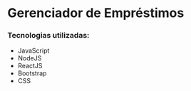 # Gerenciador de Empréstimos

### Tecnologias utilizadas:

* JavaScript 
* NodeJS 
* ReactJS 
* Bootstrap 
* CSS
